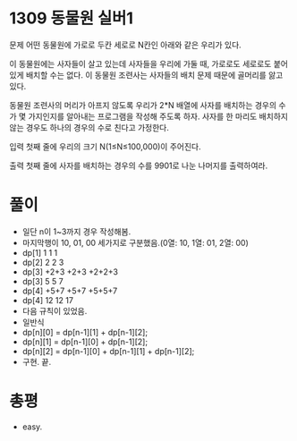 # 1309 동물원 실버1
문제
어떤 동물원에 가로로 두칸 세로로 N칸인 아래와 같은 우리가 있다.

이 동물원에는 사자들이 살고 있는데 사자들을 우리에 가둘 때, 가로로도 세로로도 붙어 있게 배치할 수는 없다. 이 동물원 조련사는 사자들의 배치 문제 때문에 골머리를 앓고 있다.

동물원 조련사의 머리가 아프지 않도록 우리가 2*N 배열에 사자를 배치하는 경우의 수가 몇 가지인지를 알아내는 프로그램을 작성해 주도록 하자. 사자를 한 마리도 배치하지 않는 경우도 하나의 경우의 수로 친다고 가정한다.

입력
첫째 줄에 우리의 크기 N(1≤N≤100,000)이 주어진다.

출력
첫째 줄에 사자를 배치하는 경우의 수를 9901로 나눈 나머지를 출력하여라.

# 풀이
- 일단 n이 1~3까지 경우 작성해봄.
- 마지막행이 10, 01, 00 세가지로 구분했음.(0열: 10, 1열: 01, 2열: 00)
- dp[1] 1 1 1
- dp[2] 2 2 3
- dp[3] +2+3  +2+3  +2+2+3
- dp[3] 5 5 7
- dp[4] +5+7 +5+7 +5+5+7
- dp[4] 12 12 17
- 다음 규칙이 있었음.
- 일반식 
- dp[n][0] = dp[n-1][1] + dp[n-1][2];
- dp[n][1] = dp[n-1][0] + dp[n-1][2];
- dp[n][2] = dp[n-1][0] + dp[n-1][1] + dp[n-1][2];
- 구현. 끝.

# 총평
- easy.